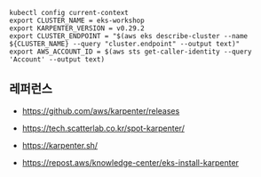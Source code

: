 
```
kubectl config current-context
export CLUSTER_NAME = eks-workshop
export KARPENTER_VERSION = v0.29.2
export CLUSTER_ENDPOINT = "$(aws eks describe-cluster --name ${CLUSTER_NAME} --query "cluster.endpoint" --output text)"
export AWS_ACCOUNT_ID = $(aws sts get-caller-identity --query 'Account' --output text)
```


## 레퍼런스 ##

* https://github.com/aws/karpenter/releases

* https://tech.scatterlab.co.kr/spot-karpenter/

* https://karpenter.sh/

* https://repost.aws/knowledge-center/eks-install-karpenter
